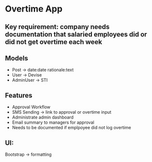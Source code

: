 # Overtime App

## Key requirement: company needs documentation that salaried employees did or did not get 				overtime each week

## Models
- Post -> date:date rationale:text
- User -> Devise
- AdminUser -> STI

## Features
- Approval Workflow
- SMS Sending -> link to approval or overtime input
- Administrate admin dashboard
- Email summary to managers for approval
- Needs to be documented if emplpoyee did not log overtime

## UI:
Bootstrap -> formatting

